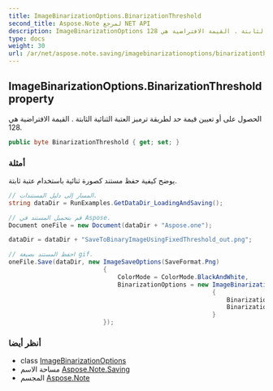 ```yaml
---
title: ImageBinarizationOptions.BinarizationThreshold
second_title: Aspose.Note لمرجع NET API
description: ImageBinarizationOptions ملكية. الحصول على أو تعيين قيمة حد لطريقة ترميز العتبة الثنائية الثابتة . القيمة الافتراضية هي 128.
type: docs
weight: 30
url: /ar/net/aspose.note.saving/imagebinarizationoptions/binarizationthreshold/
---
```

## ImageBinarizationOptions.BinarizationThreshold property

الحصول على أو تعيين قيمة حد لطريقة ترميز العتبة الثنائية الثابتة . القيمة الافتراضية هي 128.

```csharp
public byte BinarizationThreshold { get; set; }
```

### أمثلة

يوضح كيفية حفظ مستند كصورة ثنائية باستخدام عتبة ثابتة.

```csharp
// المسار إلى دليل المستندات.
string dataDir = RunExamples.GetDataDir_LoadingAndSaving();

// قم بتحميل المستند في Aspose.
Document oneFile = new Document(dataDir + "Aspose.one");

dataDir = dataDir + "SaveToBinaryImageUsingFixedThreshold_out.png";

// احفظ المستند بصيغة gif.
oneFile.Save(dataDir, new ImageSaveOptions(SaveFormat.Png)
                          {
                              ColorMode = ColorMode.BlackAndWhite,
                              BinarizationOptions = new ImageBinarizationOptions()
                                                        {
                                                            BinarizationMethod = BinarizationMethod.FixedThreshold,
                                                            BinarizationThreshold = 123
                                                        }
                          });
```

### أنظر أيضا

* class [ImageBinarizationOptions](../)
* مساحة الاسم [Aspose.Note.Saving](../../imagebinarizationoptions/)
* المجسم [Aspose.Note](../../../)


